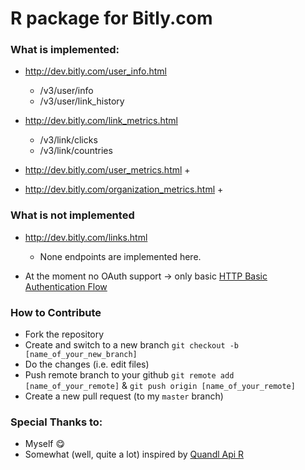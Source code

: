 R package for Bitly.com 
============


### What is implemented:

- <http://dev.bitly.com/user_info.html>
    + /v3/user/info
    + /v3/user/link_history
    
- <http://dev.bitly.com/link_metrics.html>
    + /v3/link/clicks
    + /v3/link/countries
    
- <http://dev.bitly.com/user_metrics.html>
    + 
    
- <http://dev.bitly.com/organization_metrics.html>
    +

 
### What is **not** implemented

- <http://dev.bitly.com/links.html>
    + None endpoints are implemented here. 
    
    
- At the moment no OAuth support -> only basic [HTTP Basic Authentication Flow](http://dev.bitly.com/authentication.html#basicauth)


### How to Contribute

- Fork the repository
- Create and switch to a new branch `git checkout -b [name_of_your_new_branch]`
- Do the changes (i.e. edit files)
- Push remote branch to your github `git remote add [name_of_your_remote]` & `git push origin [name_of_your_remote]`
- Create a new pull request (to my `master` branch)


### Special Thanks to:

- Myself :yum:
- Somewhat (well, quite a lot) inspired by [Quandl Api R](https://github.com/quandl/R-package/)









